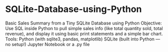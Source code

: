 # SQLite-Database-using-Python
Basic Sales Summary from a Tiny SQLite Database using Python
Objective: Use SQL inside Python to pull simple sales info (like total quantity sold, total revenue), and
display it using basic print statements and a simple bar chart.
Tools:
Python (with sqlite3, pandas, matplotlib)
SQLite (built into Python — no setup!)
Jupyter Notebook or a .py file
